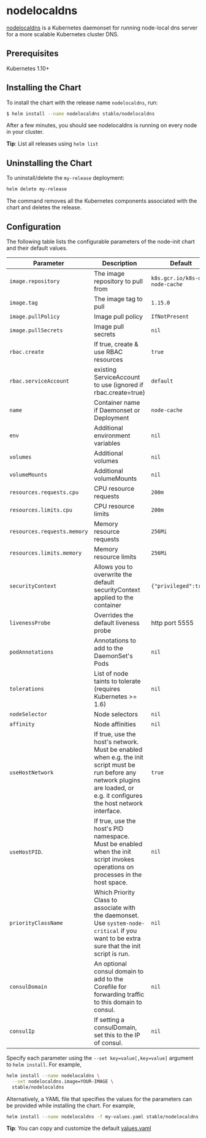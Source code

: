 # nodelocaldns

[nodelocaldns](https://github.com/kubernetes/kubernetes/tree/master/cluster/addons/dns/nodelocaldns) is a Kubernetes daemonset for running node-local dns server for a more scalable Kubernetes cluster DNS.

## Prerequisites

Kubernetes 1.10+

## Installing the Chart

To install the chart with the release name `nodelocaldns`, run:

```bash
$ helm install --name nodelocaldns stable/nodelocaldns
```

After a few minutes, you should see nodelocaldns is running on every node in your cluster.

**Tip**: List all releases using `helm list`

## Uninstalling the Chart

To uninstall/delete the `my-release` deployment:

```bash
helm delete my-release
```

The command removes all the Kubernetes components associated with the chart and deletes the release.

## Configuration

The following table lists the configurable parameters of the node-init chart and their default values.

|             Parameter       |            Description             |                    Default                |
|-----------------------------|------------------------------------|-------------------------------------------|
| `image.repository`          | The image repository to pull from  | `k8s.gcr.io/k8s-dns-node-cache`           |
| `image.tag`                 | The image tag to pull              | `1.15.0`                                  |
| `image.pullPolicy`          | Image pull policy                  | `IfNotPresent`                            |
| `image.pullSecrets`         | Image pull secrets                 |  `nil`                                    |
| `rbac.create`               | If true, create & use RBAC resources | `true`                                  |
| `rbac.serviceAccount`       | existing ServiceAccount to use (ignored if rbac.create=true) | `default`       |
| `name`              | Container name if Daemonset or Deployment | `node-cache`                      |
| `env`               | Additional environment variables   | `nil`                                   |
| `volumes`           | Additional volumes                 | `nil`                                   |
| `volumeMounts`      | Additional volumeMounts            | `nil`                                   |
| `resources.requests.cpu` | CPU resource requests         | `200m`                                    |
| `resources.limits.cpu` | CPU resource limits             | `200m`                                    |
| `resources.requests.memory` | Memory resource requests   | `256Mi`                                   |
| `resources.limits.memory` | Memory resource limits       | `256Mi`                                   |
| `securityContext`   | Allows you to overwrite the default securityContext applied to the container  | `{"privileged":true}`  |
| `livenessProbe`     | Overrides the default liveness probe | http port 5555                          |
| `podAnnotations`  | Annotations to add to the DaemonSet's Pods | `nil`                             |
| `tolerations`     | List of node taints to tolerate (requires Kubernetes >= 1.6) | `nil`           |
| `nodeSelector`    | Node selectors                     | `nil`                                     |
| `affinity`        | Node affinities                    | `nil`                                     |
| `useHostNetwork`  | If true, use the host's network. Must be enabled when e.g. the init script must be run before any network plugins are loaded, or e.g. it configures the host network interface. | `true`                                     |
| `useHostPID`.     | If true, use the host's PID namespace. Must be enabled when the init script invokes operations on processes in the host space.  | `nil`                               |
| `priorityClassName` | Which Priority Class to associate with the daemonset. Use `system-node-critical` if you want to be extra sure that the init script is run. | `nil`                  |
| `consulDomain` | An optional consul domain to add to the Corefile for forwarding traffic to this domain to consul. | `nil`                  |
| `consulIp` | If setting a consulDomain, set this to the IP of consul. | `nil`                  |

Specify each parameter using the `--set key=value[,key=value]` argument to `helm install`. For example,

```bash
helm install --name nodelocaldns \
  --set nodelocaldns.image=YOUR-IMAGE \
  stable/nodelocaldns
```

Alternatively, a YAML file that specifies the values for the parameters can be provided while installing the chart. For example,

```bash
helm install --name nodelocaldns -f my-values.yaml stable/nodelocaldns
```

**Tip**: You can copy and customize the default [values.yaml](values.yaml)
